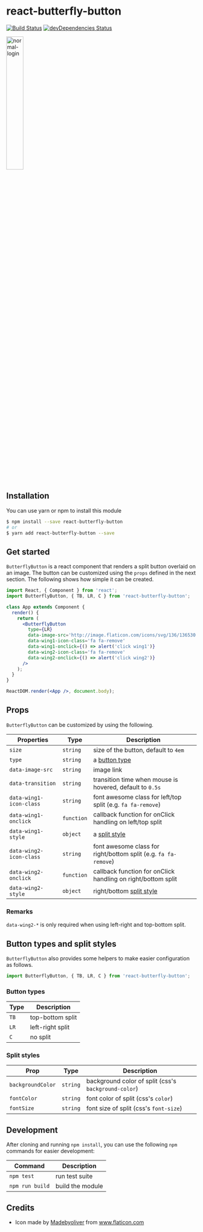 react-butterfly-button
===========

[![Build Status](https://travis-ci.org/tngan/react-butterfly-button.svg?branch=master)](https://travis-ci.org/tngan/react-butterfly-button)
[![devDependencies Status](https://david-dm.org/tngan/react-butterfly-button/dev-status.svg)](https://david-dm.org/tngan/react-butterfly-button?type=dev)

<img src="http://zippy.gfycat.com/ColorfulShortKarakul.gif" alt="normal-login" width="30%">

## Installation

You can use yarn or npm to install this module

```sh
$ npm install --save react-butterfly-button
# or
$ yarn add react-butterfly-button --save
```

## Get started

`ButterflyButton` is a react component that renders a split button overlaid on an image. The button can be customized using the `props` defined in the next section. The following shows how simple it can be created.

```jsx
import React, { Component } from 'react';
import ButterflyButton, { TB, LR, C } from 'react-butterfly-button';

class App extends Component {
  render() {
    return (
      <ButterflyButton
        type={LR}
        data-image-src='http://image.flaticon.com/icons/svg/136/136530.svg'
        data-wing1-icon-class='fa fa-remove'
        data-wing1-onclick={() => alert('click wing1')}
        data-wing2-icon-class='fa fa-remove'
        data-wing2-onclick={() => alert('click wing2')}
      />
    );
  }
}

ReactDOM.render(<App />, document.body);
```

## Props

`ButterflyButton` can be customized by using the following.

Properties              | Type      | Description
----------------------- | --------- | -----------
`size`                  | `string`  | size of the button, default to `4em`
`type`                  | `string`  | a [button type](#button-types)
`data-image-src`        | `string`  | image link
`data-transition`       | `string`  | transition time when mouse is hovered, default to `0.5s`
`data-wing1-icon-class` | `string`  | font awesome class for left/top split (e.g. `fa fa-remove`)
`data-wing1-onclick`    | `function`| callback function for onClick handling on left/top split
`data-wing1-style`      | `object`  | a [split style](#split-styles)
`data-wing2-icon-class` | `string`  | font awesome class for right/bottom split (e.g. `fa fa-remove`)
`data-wing2-onclick`    | `function`| callback function for onClick handling on right/bottom split
`data-wing2-style`      | `object`  | right/bottom [split style](#split-styles)

### Remarks

`data-wing2-*` is only required when using left-right and top-bottom split.

## Button types and split styles

`ButterflyButton` also provides some helpers to make easier configuration as follows.

```js
import ButterflyButton, { TB, LR, C } from 'react-butterfly-button';
```

### Button types

Type     | Description
-------- | ------------
`TB`     | top-bottom split
`LR`     | left-right split
`C`      | no split

### Split styles

Prop                    | Type      | Description
----------------------- | --------- | -----------
`backgroundColor`       | `string`  | background color of split (css's `background-color`)
`fontColor`             | `string`  | font color of split (css's `color`)
`fontSize`              | `string`  | font size of split (css's `font-size`)

## Development

After cloning and running `npm install`, you can use the following `npm` commands for easier development:

Command         | Description
--------------- | -----------
`npm test`      | run test suite
`npm run build` | build the module

## Credits

- Icon made by [Madebyoliver](http://www.flaticon.com/authors/madebyoliver) from www.flaticon.com 
